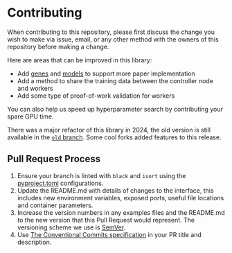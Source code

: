 # Contributing

When contributing to this repository, please first discuss the change you wish to make via issue,
email, or any other method with the owners of this repository before making a change.

Here are areas that can be improved in this library:

- Add [genes](src/gentun/genes.py#L11-L47) and [models](src/gentun/models/base.py#L9-L25) to
support more paper implementation
- Add a method to share the training data between the controller node and workers
- Add some type of proof-of-work validation for workers

You can also help us speed up hyperparameter search by contributing your spare GPU time.

There was a major refactor of this library in 2024, the old version is still available in
the [`old` branch](https://github.com/gmontamat/gentun/tree/old). Some cool forks added
features to this release.

## Pull Request Process

1. Ensure your branch is linted with `black` and `isort` using
   the [pyproject.toml](./pyproject.toml) configurations.
2. Update the README.md with details of changes to the interface, this includes new environment
   variables, exposed ports, useful file locations and container parameters.
3. Increase the version numbers in any examples files and the README.md to the new version that this
   Pull Request would represent. The versioning scheme we use is [SemVer](http://semver.org/).
4. Use [The Conventional Commits specification](https://www.conventionalcommits.org/en/v1.0.0/) in
   your PR title and description.